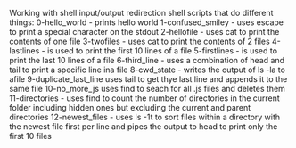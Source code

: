 Working with shell input/output redirection
shell scripts that do different things:
0-hello_world - prints hello world 
1-confused_smiley - uses escape to print a special  character on the stdout
2-hellofile - uses cat to print the contents of one file
3-twofiles - uses cat to print the contents of 2 files
4-lastlines - is used to print the first 10 lines of a file
5-firstlines - is used to print the last 10 lines of a file
6-third_line - uses a combination of head and tail to print a specific line ina file
8-cwd_state - writes the output of ls -la to afile
9-duplicate_last_line uses tail to get thye last line and appends it to the same file 
10-no_more_js uses find to seach for all .js files and deletes them
11-directories - uses find to count the number of directories in the current folder including hidden ones but excluding the current and parent directories
12-newest_files - uses ls -1t to sort files within a directory with the newest file first per line and pipes the output to head to print only the first 10 files
